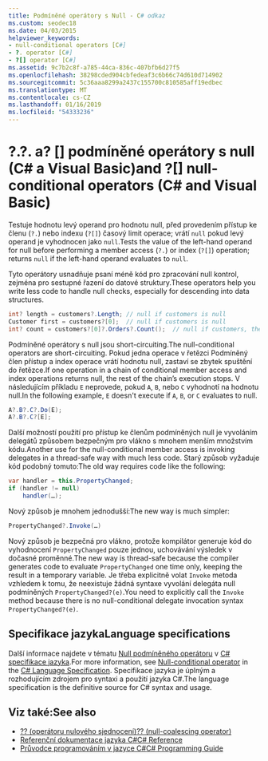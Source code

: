 ```yaml
---
title: Podmíněné operátory s Null - C# odkaz
ms.custom: seodec18
ms.date: 04/03/2015
helpviewer_keywords:
- null-conditional operators [C#]
- ?. operator [C#]
- ?[] operator [C#]
ms.assetid: 9c7b2c8f-a785-44ca-836c-407bfb6d27f5
ms.openlocfilehash: 38298cded904cbfedeaf3c6b66c74d610d714902
ms.sourcegitcommit: 5c36aaa8299a2437c155700c810585aff19edbec
ms.translationtype: MT
ms.contentlocale: cs-CZ
ms.lasthandoff: 01/16/2019
ms.locfileid: "54333236"
---
```

# <a name="-and--null-conditional-operators-c-and-visual-basic"></a><span data-ttu-id="7d256-102">?.</span><span class="sxs-lookup"><span data-stu-id="7d256-102">?.</span></span> <span data-ttu-id="7d256-103">a? [] podmíněné operátory s null (C# a Visual Basic)</span><span class="sxs-lookup"><span data-stu-id="7d256-103">and ?[] null-conditional operators (C# and Visual Basic)</span></span>

<span data-ttu-id="7d256-104">Testuje hodnotu levý operand pro hodnotu null, před provedením přístup ke členu (`?.`) nebo indexu (`?[]`) časový limit operace; vrátí `null` pokud levý operand je vyhodnocen jako `null`.</span><span class="sxs-lookup"><span data-stu-id="7d256-104">Tests the value of the left-hand operand for null before performing a member access (`?.`) or index (`?[]`) operation; returns `null` if the left-hand operand evaluates to `null`.</span></span>

<span data-ttu-id="7d256-105">Tyto operátory usnadňuje psaní méně kód pro zpracování null kontrol, zejména pro sestupné řazení do datové struktury.</span><span class="sxs-lookup"><span data-stu-id="7d256-105">These operators help you write less code to handle null checks, especially for descending into data structures.</span></span>

```csharp
int? length = customers?.Length; // null if customers is null
Customer first = customers?[0];  // null if customers is null
int? count = customers?[0]?.Orders?.Count();  // null if customers, the first customer, or Orders is null
```

<span data-ttu-id="7d256-106">Podmíněné operátory s null jsou short-circuiting.</span><span class="sxs-lookup"><span data-stu-id="7d256-106">The null-conditional operators are short-circuiting.</span></span>  <span data-ttu-id="7d256-107">Pokud jedna operace v řetězci Podmíněný člen přístup a index operace vrátí hodnotu null, zastaví se zbytek spuštění do řetězce.</span><span class="sxs-lookup"><span data-stu-id="7d256-107">If one operation in a chain of conditional member access and index operations returns null, the rest of the chain’s execution stops.</span></span>  <span data-ttu-id="7d256-108">V následujícím příkladu `E` neprovede, pokud `A`, `B`, nebo `C` vyhodnotí na hodnotu null.</span><span class="sxs-lookup"><span data-stu-id="7d256-108">In the following example, `E` doesn't execute if `A`, `B`, or `C` evaluates to null.</span></span>

```csharp
A?.B?.C?.Do(E);
A?.B?.C?[E];
```

<span data-ttu-id="7d256-109">Další možností použití pro přístup ke členům podmíněných null je vyvoláním delegátů způsobem bezpečným pro vlákno s mnohem menším množstvím kódu.</span><span class="sxs-lookup"><span data-stu-id="7d256-109">Another use for the null-conditional member access is invoking delegates in a thread-safe way with much less code.</span></span>  <span data-ttu-id="7d256-110">Starý způsob vyžaduje kód podobný tomuto:</span><span class="sxs-lookup"><span data-stu-id="7d256-110">The old way requires code like the following:</span></span>

```csharp
var handler = this.PropertyChanged;
if (handler != null)
    handler(…);
```

<span data-ttu-id="7d256-111">Nový způsob je mnohem jednodušší:</span><span class="sxs-lookup"><span data-stu-id="7d256-111">The new way is much simpler:</span></span>

```csharp
PropertyChanged?.Invoke(…)
```

<span data-ttu-id="7d256-112">Nový způsob je bezpečná pro vlákno, protože kompilátor generuje kód do vyhodnocení `PropertyChanged` pouze jednou, uchovávání výsledek v dočasné proměnné.</span><span class="sxs-lookup"><span data-stu-id="7d256-112">The new way is thread-safe because the compiler generates code to evaluate `PropertyChanged` one time only, keeping the result in a temporary variable.</span></span> <span data-ttu-id="7d256-113">Je třeba explicitně volat `Invoke` metoda vzhledem k tomu, že neexistuje žádná syntaxe vyvolání delegáta null podmíněných `PropertyChanged?(e)`.</span><span class="sxs-lookup"><span data-stu-id="7d256-113">You need to explicitly call the `Invoke` method because there is no null-conditional delegate invocation syntax `PropertyChanged?(e)`.</span></span>

## <a name="language-specifications"></a><span data-ttu-id="7d256-114">Specifikace jazyka</span><span class="sxs-lookup"><span data-stu-id="7d256-114">Language specifications</span></span>

<span data-ttu-id="7d256-115">Další informace najdete v tématu [Null podmíněného operátoru](~/_csharplang/spec/expressions.md#null-conditional-operator) v [ C# specifikace jazyka](../language-specification/index.md).</span><span class="sxs-lookup"><span data-stu-id="7d256-115">For more information, see [Null-conditional operator](~/_csharplang/spec/expressions.md#null-conditional-operator) in the [C# Language Specification](../language-specification/index.md).</span></span> <span data-ttu-id="7d256-116">Specifikace jazyka je úplným a rozhodujícím zdrojem pro syntaxi a použití jazyka C#.</span><span class="sxs-lookup"><span data-stu-id="7d256-116">The language specification is the definitive source for C# syntax and usage.</span></span>

## <a name="see-also"></a><span data-ttu-id="7d256-117">Viz také:</span><span class="sxs-lookup"><span data-stu-id="7d256-117">See also</span></span>

- [<span data-ttu-id="7d256-118">?? (operátoru nulového sjednocení)</span><span class="sxs-lookup"><span data-stu-id="7d256-118">?? (null-coalescing operator)</span></span>](null-coalescing-operator.md)
- [<span data-ttu-id="7d256-119">Referenční dokumentace jazyka C#</span><span class="sxs-lookup"><span data-stu-id="7d256-119">C# Reference</span></span>](../index.md)
- [<span data-ttu-id="7d256-120">Průvodce programováním v jazyce C#</span><span class="sxs-lookup"><span data-stu-id="7d256-120">C# Programming Guide</span></span>](../../programming-guide/index.md)